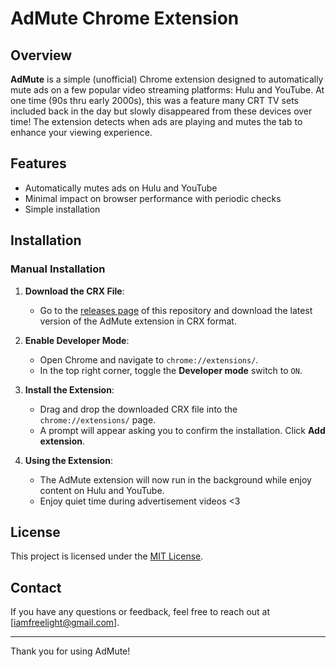 # AdMute Chrome Extension

## Overview

**AdMute** is a simple (unofficial) Chrome extension designed to automatically mute ads on a few popular video streaming platforms: Hulu and YouTube. At one time (90s thru early 2000s), this was a feature many CRT TV sets included back in the day but slowly disappeared from these devices over time!  The extension detects when ads are playing and mutes the tab to enhance your viewing experience.  

## Features

- Automatically mutes ads on Hulu and YouTube
- Minimal impact on browser performance with periodic checks
- Simple installation

## Installation

### Manual Installation

1. **Download the CRX File**:
   - Go to the [releases page](https://github.com/iamfreelight/admute/releases) of this repository and download the latest version of the AdMute extension in CRX format.

2. **Enable Developer Mode**:
   - Open Chrome and navigate to `chrome://extensions/`.
   - In the top right corner, toggle the **Developer mode** switch to `ON`.

3. **Install the Extension**:
   - Drag and drop the downloaded CRX file into the `chrome://extensions/` page.
   - A prompt will appear asking you to confirm the installation. Click **Add extension**.

4. **Using the Extension**:
   - The AdMute extension will now run in the background while enjoy content on Hulu and YouTube.
   - Enjoy quiet time during advertisement videos <3

## License

This project is licensed under the [MIT License](LICENSE).

## Contact

If you have any questions or feedback, feel free to reach out at [iamfreelight@gmail.com].

---

Thank you for using AdMute!
